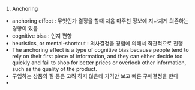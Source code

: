 1. Anchoring
- anchoring effect : 무엇인가 결정을 할때 처음 마주친 정보에 지나치게 의존하는 경향이 있음    
- cognitive bisa : 인지 편향    
- heuristics, or mental-shortcut : 의사결정을 경험에 의해서 직관적으로 진행    
- The anchoring effect is a type of cognitive bias because people tend to rely on their first piece of information, and they can either decide too quickly and fail to shop for better prices or overlook other information, such as the quality of the product.  
- 구입하는 상품의 질 등은 고려 하지 않은데 가격만 보고 빠른 구매결정을 한다
- 
